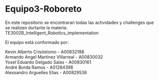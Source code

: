 # Equipo3-Roboreto

En este repositorio se encontraran todas las actividades y challenges que se realizen durtante la materia:  TE3002B_Intelligent_Robotics_implementation


El equipo está conformado por:

Kevin Alberto Crisóstomo - A00832188 <br>
Armando Angel Martínez Villarreal - A00830032 <br>
Yosel Eduardo Delgado Salas - A00830161 <br>
André Borda Ramos - A01284398 <br>
Alessandro Arguelles Elias - A00829536 <br>
